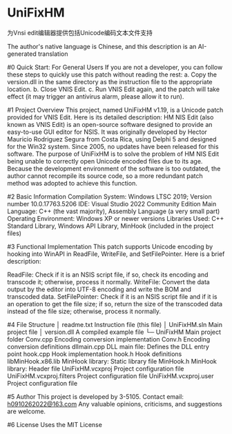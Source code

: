 # UniFixHM
为Vnsi edit编辑器提供包括Unicode编码文本文件支持

The author's native language is Chinese, and this description is an AI-generated translation

#0 Quick Start: For General Users
If you are not a developer, you can follow these steps to quickly use this patch without reading the rest:
a. Copy the version.dll in the same directory as the instruction file to the appropriate location.
b. Close VNIS Edit.
c. Run VNIS Edit again, and the patch will take effect (it may trigger an antivirus alarm, please allow it to run).



#1 Project Overview
This project, named UniFixHM v1.19, is a Unicode patch provided for VNIS Edit. Here is its detailed description:
HM NIS Edit (also known as VNIS Edit) is an open-source software designed to provide an easy-to-use GUI editor for NSIS.
It was originally developed by Hector Mauricio Rodriguez Segura from Costa Rica, using Delphi 5 and designed for the Win32 system. Since 2005, no updates have been released for this software.
The purpose of UniFixHM is to solve the problem of HM NIS Edit being unable to correctly open Unicode encoded files due to its age.
Because the development environment of the software is too outdated, the author cannot recompile its source code, so a more redundant patch method was adopted to achieve this function.



#2 Basic Information
Compilation System: Windows LTSC 2019; Version number 10.0.17763.5206
IDE: Visual Studio 2022 Community Edition
Main Language: C++ (the vast majority), Assembly Language (a very small part)
Operating Environment: Windows XP or newer versions
Libraries Used: C++ Standard Library, Windows API Library, MinHook (included in the project files)



#3 Functional Implementation
This patch supports Unicode encoding by hooking into WinAPI in ReadFile, WriteFile, and SetFilePointer. Here is a brief description:

ReadFile: Check if it is an NSIS script file, if so, check its encoding and transcode it; otherwise, process it normally.
WriteFile: Convert the data output by the editor into UTF-8 encoding and write the BOM and transcoded data.
SetFilePointer: Check if it is an NSIS script file and if it is an operation to get the file size; if so, return the size of the transcoded data instead of the file size; otherwise, process it normally.



#4 File Structure
│ readme.txt		Instruction file (this file)
│ UniFixHM.sln		Main project file
│ version.dll		A compiled example file
└─ UniFixHM		Main project folder
      Conv.cpp		Encoding conversion implementation
      Conv.h 		Encoding conversion definitions
      dllmain.cpp		DLL main file: Defines the DLL entry point
      hook.cpp		Hook implementation
      hook.h		Hook definitions
      libMinHook.x86.lib	MinHook library: Static library file
      MinHook.h		MinHook library: Header file
      UniFixHM.vcxproj	Project configuration file
      UniFixHM.vcxproj.filters	Project configuration file
      UniFixHM.vcxproj.user	Project configuration file



#5 Author
This project is developed by 3-5105.
Contact email: h0910262022@163.com
Any valuable opinions, criticisms, and suggestions are welcome.

#6 License
Uses the MIT License
